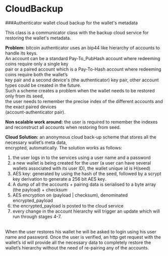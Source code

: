 # CloudBackup
###Authenticator wallet cloud backup for the wallet's metadata

 This class is a communicator class with the backup cloud service for restoring the wallet's metadata.<br>

 <b>Problem:</b> bitcoin authenticator uses an bip44 like hierarchy of accounts to handle its keys.<br>
 An account can be a standard Pay-To_PubHash account where redeeming coins require only a single key<br>
 pair or a paired account which is a Pay-To-Hash account where redeeming coins require both the wallet’s<br>
key pair and a second device's (the authenticator) key pair, other account types could be created in the future.<br>
 Such a scheme creates a problem when the wallet needs to be restored only from its seed,<br>
 the user needs to remember the precise index of the different accounts and the exact paired devices<br>
(account-authenticator pair).<br>
 
 <b>Non scalable work around:</b> the user is required to remember the indexes and reconstruct
 all accounts when restoring from seed.<br>
 
 <b>Cloud Solution:</b> an anonymous cloud back-up scheme that stores all the necessary wallet’s meta data,<br> 
encrypted, automatically. The solution works as follows:<br>
 <ol>
      <li>the user logs in to the services using a user name and a password</li>
      <li>a new wallet is being created for the user (a user can have several wallets associated with its user ID),
       the wallet unique id is H(seed)</li>
      <li>AES key: generated by using the hash of the seed, followed by a scrypt key derivation to generate a 256 bit AES key.</li>
       <li>A dump of all the accounts + pairing data is serialised to a byte array (the payload) + checksum</li>
       <li>AES encryption on (payload | checksum), denominated encrypted_payload</li>
       <li>the encrypted_payload is posted to the cloud service</li>
       <li>every change in the account hierarchy will trigger an update which will run through stages 4-7.</li>
  </ol>
  <br>
 When the user restores his wallet he will be asked to login using his user name and password. Once the user is verified, an http get request with the wallet’s id will provide all the necessary data to completely restore the wallet’s hierarchy without the need of re-pairing any of the accounts.
